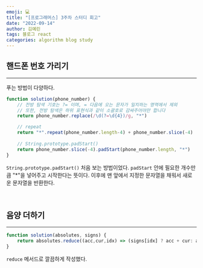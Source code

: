 ```yaml
---
emoji: 💻
title: "[프로그래머스] 3주차 스터디 회고"
date: "2022-09-14"
author: 김예린
tags: 블로그 react
categories: algorithm blog study
---
```


## 핸드폰 번호 가리기
---

푸는 방법이 다양하다.

```js
function solution(phone_number) {
    // 전방 탐색 기호는 ?= 이며, = 다음에 오는 문자가 일치하는 영역에서 제외
    // 또한, 전방 탐색은 하위 표현식과 같이 소괄호로 감싸주어야만 합니다
    return phone_number.replace(/\d(?=\d{4})/g, "*")

    // repeat
    return "*".repeat(phone_number.length-4) + phone_number.slice(-4)
    
    // String.prototype.padStart()
    return phone_number.slice(-4).padStart(phone_number.length, "*")
}
```

`String.prototype.padStart()` 처음 보는 방법이었다. `padStart` 안에 필요한 개수만큼 "*"을 넣어주고 시작한다는 뜻이다. 이후에 맨 앞에서 지정한 문자열을 채워서 새로운 문자열을 반환한다.

<br>

## 음양 더하기
---

```js
function solution(absolutes, signs) {
    return absolutes.reduce((acc,cur,idx) => (signs[idx] ? acc + cur: acc-cur),0)
}
```

`reduce` 메서드로 깔끔하게 작성했다.